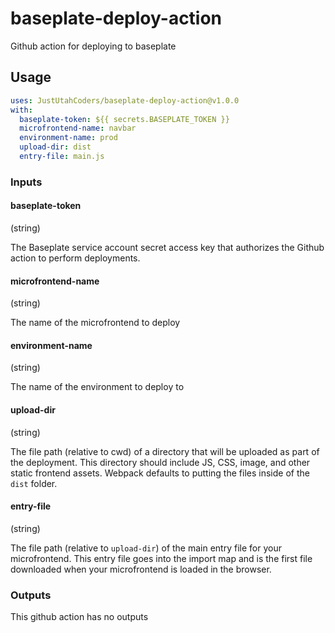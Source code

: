 # baseplate-deploy-action

Github action for deploying to baseplate

## Usage

```yml
uses: JustUtahCoders/baseplate-deploy-action@v1.0.0
with:
  baseplate-token: ${{ secrets.BASEPLATE_TOKEN }}
  microfrontend-name: navbar
  environment-name: prod
  upload-dir: dist
  entry-file: main.js
```

### Inputs

#### baseplate-token

(string)

The Baseplate service account secret access key that authorizes the Github action to perform deployments.

#### microfrontend-name

(string)

The name of the microfrontend to deploy

#### environment-name

(string)

The name of the environment to deploy to

#### upload-dir

(string)

The file path (relative to cwd) of a directory that will be uploaded as part of the deployment. This directory should include JS, CSS, image, and other static frontend assets. Webpack defaults to putting the files inside of the `dist` folder.

#### entry-file

(string)

The file path (relative to `upload-dir`) of the main entry file for your microfrontend. This entry file goes into the import map and is the first file downloaded when your microfrontend is loaded in the browser.

### Outputs

This github action has no outputs

